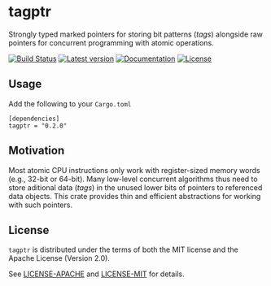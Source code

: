 # tagptr

Strongly typed marked pointers for storing bit patterns (_tags_) alongside raw pointers
for concurrent programming with atomic operations.

[![Build Status](https://github.com/oliver-giersch/tagptr/actions/workflows/rust.yml/badge.svg?branch=master)](https://github.com/oliver-giersch/tagptr/actions/workflows/rust.yml)
[![Latest version](https://img.shields.io/crates/v/tagptr.svg)](https://crates.io/crates/tagptr)
[![Documentation](https://docs.rs/tagptr/badge.svg)](https://docs.rs/tagptr)
[![License](https://img.shields.io/badge/license-MIT%2FApache--2.0-blue.svg)](https://github.com/oliver-giersch/tagptr)

## Usage

Add the following to your `Cargo.toml`

```
[dependencies]
tagptr = "0.2.0"
```

## Motivation

Most atomic CPU instructions only work with register-sized memory words (e.g., 32-bit or 64-bit).
Many low-level concurrent algorithms thus need to store aditional data (_tags_) in the unused lower
bits of pointers to referenced data objects.
This crate provides thin and efficient abstractions for working with such pointers.

## License

`tagptr` is distributed under the terms of both the MIT license and the
Apache License (Version 2.0).

See [LICENSE-APACHE](LICENSE-APACHE) and [LICENSE-MIT](LICENSE-MIT) for details.

